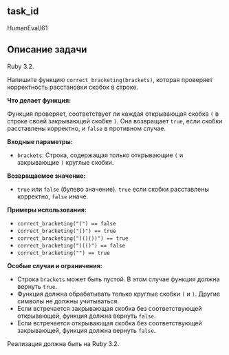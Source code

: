 ## task_id
HumanEval/61

## Описание задачи
Ruby 3.2.

Напишите функцию `correct_bracketing(brackets)`, которая проверяет корректность расстановки скобок в строке.

**Что делает функция:**

Функция проверяет, соответствует ли каждая открывающая скобка `(` в строке своей закрывающей скобке `)`.  Она возвращает `true`, если скобки расставлены корректно, и `false` в противном случае.

**Входные параметры:**

* `brackets`: Строка, содержащая только открывающие `(` и закрывающие `)` круглые скобки.

**Возвращаемое значение:**

* `true` или `false` (булево значение).  `true` если скобки расставлены корректно, `false` иначе.

**Примеры использования:**

* `correct_bracketing("(") == false`
* `correct_bracketing("()") == true`
* `correct_bracketing("(()())") == true`
* `correct_bracketing(")(()") == false`
* `correct_bracketing("") == true`


**Особые случаи и ограничения:**

* Строка `brackets` может быть пустой. В этом случае функция должна вернуть `true`.
* Функция должна обрабатывать только круглые скобки `(` и `)`.  Другие символы не должны учитываться.
* Если встречается закрывающая скобка без соответствующей открывающей, функция должна вернуть `false`.
* Если встречается открывающая скобка без соответствующей закрывающей, функция должна вернуть `false`.


Реализация должна быть на Ruby 3.2.

